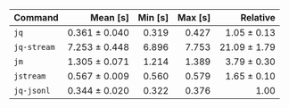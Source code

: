 | Command | Mean [s] | Min [s] | Max [s] | Relative |
|:---|---:|---:|---:|---:|
| `jq` | 0.361 ± 0.040 | 0.319 | 0.427 | 1.05 ± 0.13 |
| `jq-stream` | 7.253 ± 0.448 | 6.896 | 7.753 | 21.09 ± 1.79 |
| `jm` | 1.305 ± 0.071 | 1.214 | 1.389 | 3.79 ± 0.30 |
| `jstream` | 0.567 ± 0.009 | 0.560 | 0.579 | 1.65 ± 0.10 |
| `jq-jsonl` | 0.344 ± 0.020 | 0.322 | 0.376 | 1.00 |
